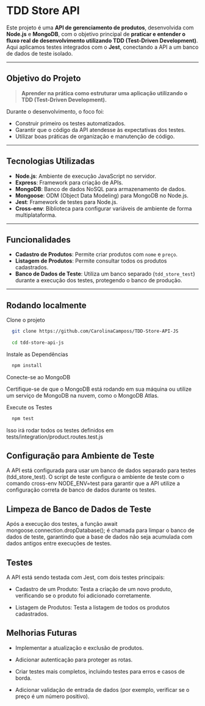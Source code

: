 # TDD Store API

Este projeto é uma **API de gerenciamento de produtos**, desenvolvida com **Node.js** e **MongoDB**, com o objetivo principal de **praticar e entender o fluxo real de desenvolvimento utilizando TDD (Test-Driven Development)**.  
Aqui aplicamos testes integrados com o **Jest**, conectando a API a um banco de dados de teste isolado.

---

## Objetivo do Projeto

> **Aprender na prática como estruturar uma aplicação utilizando o TDD (Test-Driven Development).**

Durante o desenvolvimento, o foco foi:
- Construir primeiro os testes automatizados.
- Garantir que o código da API atendesse às expectativas dos testes.
- Utilizar boas práticas de organização e manutenção de código.

---

## Tecnologias Utilizadas

- **Node.js**: Ambiente de execução JavaScript no servidor.
- **Express**: Framework para criação de APIs.
- **MongoDB**: Banco de dados NoSQL para armazenamento de dados.
- **Mongoose**: ODM (Object Data Modeling) para MongoDB no Node.js.
- **Jest**: Framework de testes para Node.js.
- **Cross-env**: Biblioteca para configurar variáveis de ambiente de forma multiplataforma.

---

##  Funcionalidades

- **Cadastro de Produtos**: Permite criar produtos com `nome` e `preço`.
- **Listagem de Produtos**: Permite consultar todos os produtos cadastrados.
- **Banco de Dados de Teste**: Utiliza um banco separado (`tdd_store_test`) durante a execução dos testes, protegendo o banco de produção.

---

## Rodando localmente

Clone o projeto

```bash
  git clone https://github.com/CarolinaCamposs/TDD-Store-API-JS
  
  cd tdd-store-api-js
```

Instale as Dependências

```bash
  npm install
```

Conecte-se ao MongoDB

Certifique-se de que o MongoDB está rodando em sua máquina ou utilize um serviço de MongoDB na nuvem, como o MongoDB Atlas.

Execute os Testes

```bash
  npm test

```
Isso irá rodar todos os testes definidos em tests/integration/product.routes.test.js


## Configuração para Ambiente de Teste
A API está configurada para usar um banco de dados separado para testes (tdd_store_test). O script de teste configura o ambiente de teste com o comando cross-env NODE_ENV=test para garantir que a API utilize a configuração correta de banco de dados durante os testes.

## Limpeza de Banco de Dados de Teste
Após a execução dos testes, a função await mongoose.connection.dropDatabase(); é chamada para limpar o banco de dados de teste, garantindo que a base de dados não seja acumulada com dados antigos entre execuções de testes.

## Testes
A API está sendo testada com Jest, com dois testes principais:

- Cadastro de um Produto: Testa a criação de um novo produto, verificando se o produto foi adicionado corretamente.

- Listagem de Produtos: Testa a listagem de todos os produtos cadastrados.

## Melhorias Futuras
- Implementar a atualização e exclusão de produtos.

- Adicionar autenticação para proteger as rotas.

- Criar testes mais completos, incluindo testes para erros e casos de borda.

- Adicionar validação de entrada de dados (por exemplo, verificar se o preço é um número positivo).
